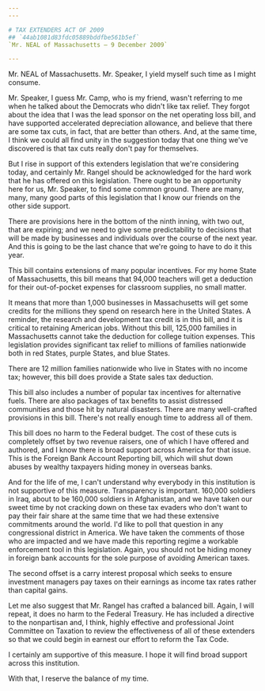 ```yaml
---
---

# TAX EXTENDERS ACT OF 2009
## `44ab1081d83fdc05889bddfbe561b5ef`
`Mr. NEAL of Massachusetts — 9 December 2009`

---
```



Mr. NEAL of Massachusetts. Mr. Speaker, I yield myself such time as I 
might consume.

Mr. Speaker, I guess Mr. Camp, who is my friend, wasn't referring to 
me when he talked about the Democrats who didn't like tax relief. They 
forgot about the idea that I was the lead sponsor on the net operating 
loss bill, and have supported accelerated depreciation allowance, and 
believe that there are some tax cuts, in fact, that are better than 
others. And, at the same time, I think we could all find unity in the 
suggestion today that one thing we've discovered is that tax cuts 
really don't pay for themselves.

But I rise in support of this extenders legislation that we're 
considering today, and certainly Mr. Rangel should be acknowledged for 
the hard work that he has offered on this legislation. There ought to 
be an opportunity here for us, Mr. Speaker, to find some common ground. 
There are many, many, many good parts of this legislation that I know 
our friends on the other side support.

There are provisions here in the bottom of the ninth inning, with two 
out, that are expiring; and we need to give some predictability to 
decisions that will be made by businesses and individuals over the 
course of the next year. And this is going to be the last chance that 
we're going to have to do it this year.

This bill contains extensions of many popular incentives. For my home 
State of Massachusetts, this bill means that 94,000 teachers will get a 
deduction for their out-of-pocket expenses for classroom supplies, no 
small matter.



It means that more than 1,000 businesses in Massachusetts will get 
some credits for the millions they spend on research here in the United 
States. A reminder, the research and development tax credit is in this 
bill, and it is critical to retaining American jobs. Without this bill, 
125,000 families in Massachusetts cannot take the deduction for college 
tuition expenses. This legislation provides significant tax relief to 
millions of families nationwide both in red States, purple States, and 
blue States.

There are 12 million families nationwide who live in States with no 
income tax; however, this bill does provide a State sales tax 
deduction.

This bill also includes a number of popular tax incentives for 
alternative fuels. There are also packages of tax benefits to assist 
distressed communities and those hit by natural disasters. There are 
many well-crafted provisions in this bill. There's not really enough 
time to address all of them.

This bill does no harm to the Federal budget. The cost of these cuts 
is completely offset by two revenue raisers, one of which I have 
offered and authored, and I know there is broad support across America 
for that issue. This is the Foreign Bank Account Reporting bill, which 
will shut down abuses by wealthy taxpayers hiding money in overseas 
banks.

And for the life of me, I can't understand why everybody in this 
institution is not supportive of this measure. Transparency is 
important. 160,000 soldiers in Iraq, about to be 160,000 soldiers in 
Afghanistan, and we have taken our sweet time by not cracking down on 
these tax evaders who don't want to pay their fair share at the same 
time that we had these extensive commitments around the world. I'd like 
to poll that question in any congressional district in America. We have 
taken the comments of those who are impacted and we have made this 
reporting regime a workable enforcement tool in this legislation. 
Again, you should not be hiding money in foreign bank accounts for the 
sole purpose of avoiding American taxes.

The second offset is a carry interest proposal which seeks to ensure 
investment managers pay taxes on their earnings as income tax rates 
rather than capital gains.

Let me also suggest that Mr. Rangel has crafted a balanced bill. 
Again, I will repeat, it does no harm to the Federal Treasury. He has 
included a directive to the nonpartisan and, I think, highly effective 
and professional Joint Committee on Taxation to review the 
effectiveness of all of these extenders so that we could begin in 
earnest our effort to reform the Tax Code.

I certainly am supportive of this measure. I hope it will find broad 
support across this institution.

With that, I reserve the balance of my time.